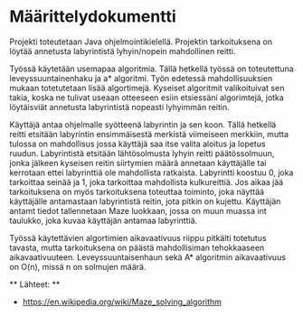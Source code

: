 # Määrittelydokumentti

Projekti toteutetaan Java ohjelmointikielellä. Projektin tarkoituksena on löytää annetusta labyrintistä lyhyin/nopein mahdollinen reitti.

Työssä käytetään usemapaa algoritmia. Tällä hetkellä työssä on toteutettuna leveyssuuntainenhaku ja a* algoritmi. Työn edetessä mahdollisuuksien mukaan totetutetaan lisää algortimejä. Kyseiset algoritmit valikoituivat sen takia, koska ne tulivat useaan otteeseen esiin etsiessäni algorimtejä, jotka löytäisviät annetusta labyrintistä nopeasti lyhyimmän reitin. 

Käyttäjä antaa ohjelmalle syötteenä labyrintin ja sen koon. Tällä hetkellä reitti etsitään labyrintin ensimmäisestä merkistä viimeiseen merkkiin, mutta tulossa on mahdollisus jossa käyttäjä saa itse valita aloitus ja lopetus ruudun.  Labyrintistä etsitään lähtösolmusta lyhyin reitti päätössolmuun, jonka jälkeen kyseisen reitin siirtymien määrä annetaan käyttäjälle tai kerrotaan ettei labyrinttiä ole mahdollista ratkaista. Labyrintti koostuu 0, joka tarkoittaa seinää ja 1, joka tarkoittaa mahdollista kulkureittiä. Jos aikaa jää tarkoituksena on myös tarkoituksena toteuttaa toiminto, joka näyttää käyttäjälle antamastaan labyrintistä reitin, jota pitkin on kujettu. Käyttäjän antamt tiedot tallennetaan Maze luokkaan, jossa on muun muassa int taulukko, joka kuvaa käyttäjän antamaa labyrinttiä. 

Työssä käytettävien algortimien aikavaativuus riippu pitkälti totetutus tavasta, mutta tarkoituksena on päästä 
mahdollisiman tehokkaaseen aikavaativuuteen. Leveyssuuntaisenhaun sekä A* algoritmin aikavaativuus on O(n), missä n on solmujen määrä.

** Lähteet: **
- https://en.wikipedia.org/wiki/Maze_solving_algorithm 
